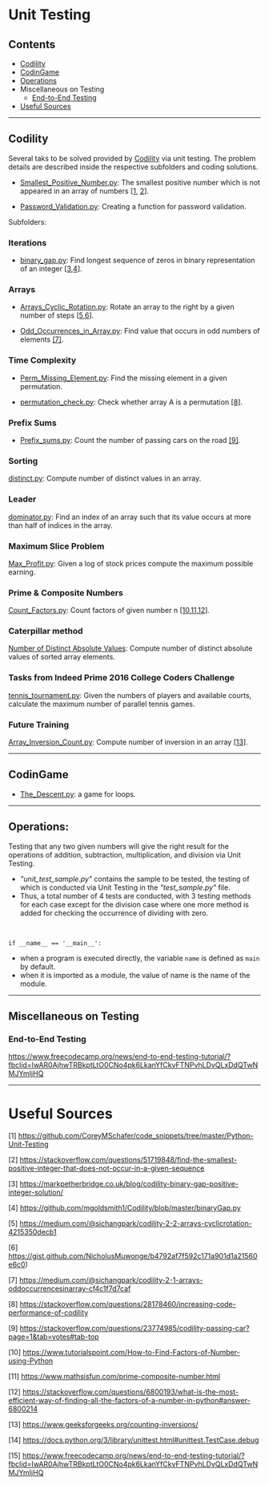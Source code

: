 # Unit Testing

## Contents

* [Codility](https://github.com/dimi-fn/Various-Data-Science-Scripts/tree/main/Unit%20Testing#codility)
* [CodinGame](https://github.com/dimi-fn/Various-Data-Science-Scripts/tree/main/Unit%20Testing#codingame)
* [Operations](https://github.com/dimi-fn/Various-Data-Science-Scripts/tree/main/Unit%20Testing#operations)
* Miscellaneous on Testing
    * [End-to-End Testing](https://github.com/dimi-fn/Various-Data-Science-Scripts/tree/main/Unit%20Testing#end-to-end-testing)
* [Useful Sources](#useful-sources)    

-----

## Codility

Several taks to be solved provided by [Codility](https://app.codility.com/programmers/) via unit testing. The problem details are described inside the respective subfolders and coding solutions.

* [Smallest_Positive_Number.py](https://github.com/dimi-fn/Various-Data-Science-Scripts/blob/main/Unit%20Testing/Codility/Smallest_Positive.py):  The smallest positive number which is not appeared in an array of numbers [[1](https://github.com/CoreyMSchafer/code_snippets/tree/master/Python-Unit-Testing), [2](https://stackoverflow.com/questions/51719848/find-the-smallest-positive-integer-that-does-not-occur-in-a-given-sequence)].


* [Password_Validation.py](https://github.com/dimi-fn/Various-Data-Science-Scripts/blob/main/Unit%20Testing/Codility/Password_Validation.py): Creating a function for password validation.

Subfolders: 

### Iterations
* [binary_gap.py](https://github.com/dimi-fn/Various-Data-Science-Scripts/blob/main/Unit%20Testing/Codility/Iterations/Binary_gap.py): Find longest sequence of zeros in binary representation of an integer [[3](https://markpetherbridge.co.uk/blog/codility-binary-gap-positive-integer-solution/),[4](https://github.com/mgoldsmith1/Codility/blob/master/binaryGap.py)].             


### Arrays
* [Arrays_Cyclic_Rotation.py](https://github.com/dimi-fn/Various-Data-Science-Scripts/blob/main/Unit%20Testing/Codility/Arrays/Arrays_Cyclic_Rotation.py): Rotate an array to the right by a given number of steps [[5](https://medium.com/@sichangpark/codility-2-2-arrays-cyclicrotation-4215350decb1),[6](https://gist.github.com/NicholusMuwonge/b4792af7f592c171a901d1a21560e6c0)].       

* [Odd_Occurrences_in_Array.py](https://github.com/dimi-fn/Various-Data-Science-Scripts/blob/main/Unit%20Testing/Codility/Arrays/Odd_Occurrences_in_Array.py): Find value that occurs in odd numbers of elements [[7]](https://medium.com/@sichangpark/codility-2-1-arrays-oddoccurrencesinarray-cf4c1f7d7caf).

### Time Complexity

* [Perm_Missing_Element.py](https://github.com/dimi-fn/Various-Data-Science-Scripts/blob/main/Unit%20Testing/Codility/Time_Complexity/Perm_Missing_Element.py): Find the missing element in a given permutation.

* [permutation_check.py](https://github.com/dimi-fn/Various-Data-Science-Scripts/blob/main/Unit%20Testing/Codility/Counting_Elements/permutation_check.py): Check whether array A is a permutation [[8]](https://stackoverflow.com/questions/28178460/increasing-code-performance-of-codility).

### Prefix Sums

* [Prefix_sums.py](https://github.com/dimi-fn/Various-Data-Science-Scripts/blob/main/Unit%20Testing/Codility/Prefix_sums/Prefix_sums.py): Count the number of passing cars on the road [[9]](https://stackoverflow.com/questions/23774985/codility-passing-car?page=1&tab=votes#tab-top).        

### Sorting

[distinct.py](https://github.com/dimi-fn/Various-Data-Science-Scripts/blob/main/Unit%20Testing/Codility/Sorting/distinct.py): Compute number of distinct values in an array.

### Leader

[dominator.py](https://github.com/dimi-fn/Various-Data-Science-Scripts/blob/main/Unit%20Testing/Codility/Leader/dominator.py): Find an index of an array such that its value occurs at more than half of indices in the array.

### Maximum Slice Problem

[Max_Profit.py](https://github.com/dimi-fn/Various-Data-Science-Scripts/blob/main/Unit%20Testing/Codility/Maximum_Slice_Problem/Max_Profit.py): Given a log of stock prices compute the maximum possible earning.

### Prime & Composite Numbers

[Count_Factors.py](https://github.com/dimi-fn/Various-Data-Science-Scripts/blob/main/Unit%20Testing/Codility/Prime_and_Composite_Numbers/Count_Factors.py): Count factors of given number n [[10](https://www.tutorialspoint.com/How-to-Find-Factors-of-Number-using-Python),[11](https://www.mathsisfun.com/prime-composite-number.html),[12](
    https://stackoverflow.com/questions/6800193/what-is-the-most-efficient-way-of-finding-all-the-factors-of-a-number-in-python#answer-6800214)].
    

### Caterpillar method

[Number of Distinct Absolute Values](https://github.com/dimi-fn/Various-Data-Science-Scripts/tree/main/Unit%20Testing/Codility/Caterpillar_method): Compute number of distinct absolute values of sorted array elements.

### Tasks from Indeed Prime 2016 College Coders Challenge

[tennis_tournament.py](https://github.com/dimi-fn/Various-Data-Science-Scripts/blob/main/Unit%20Testing/Codility/Tasks_from_Indeed_Prime_2016_College_Coders_Challenge/tennis_tournament.py): Given the numbers of players and available courts, calculate the maximum number of parallel tennis games.

### Future Training
[Array_Inversion_Count.py](https://github.com/dimi-fn/Various-Data-Science-Scripts/blob/main/Unit%20Testing/Codility/Future_Training/Array_Inversion_Count.py): Compute number of inversion in an array [[13](https://www.geeksforgeeks.org/counting-inversions/)].


------

## CodinGame

* [The_Descent.py](https://github.com/dimi-fn/Various-Data-Science-Scripts/blob/main/Unit%20Testing/CodinGame/The%20Descent/The_Descent.py): a game for loops.

-----

## Operations:

Testing that any two given numbers will give the right result for the operations of addition, subtraction, multiplication, and division via Unit Testing.
* _"unit_test_sample.py"_ contains the sample to be tested, the testing of which is conducted via Unit Testing in the _"test_sample.py"_ file.
* Thus, a total number of 4 tests are conducted, with 3 testing methods for each case except for the division case where one more method is added for checking the occurrence of dividing with zero.

<br>

`if __name__ == '__main__':`

* when a program is executed directly, the variable `name` is defined as `main` by default.
* when it is imported as a module, the value of name is the name of the module.

----

## Miscellaneous on Testing

### End-to-End Testing

https://www.freecodecamp.org/news/end-to-end-testing-tutorial/?fbclid=IwAR0AjhwTRBkptLtO0CNo4pk6LkanYfCkvFTNPvhLDvQLxDdQTwNMJYmIjHQ

---------

# Useful Sources

[1] https://github.com/CoreyMSchafer/code_snippets/tree/master/Python-Unit-Testing

[2] https://stackoverflow.com/questions/51719848/find-the-smallest-positive-integer-that-does-not-occur-in-a-given-sequence

[3] https://markpetherbridge.co.uk/blog/codility-binary-gap-positive-integer-solution/

[4] https://github.com/mgoldsmith1/Codility/blob/master/binaryGap.py

[5] https://medium.com/@sichangpark/codility-2-2-arrays-cyclicrotation-4215350decb1

[6] https://gist.github.com/NicholusMuwonge/b4792af7f592c171a901d1a21560e6c0)

[7] https://medium.com/@sichangpark/codility-2-1-arrays-oddoccurrencesinarray-cf4c1f7d7caf

[8] https://stackoverflow.com/questions/28178460/increasing-code-performance-of-codility

[9] https://stackoverflow.com/questions/23774985/codility-passing-car?page=1&tab=votes#tab-top

[10] https://www.tutorialspoint.com/How-to-Find-Factors-of-Number-using-Python

[11] https://www.mathsisfun.com/prime-composite-number.html

[12] https://stackoverflow.com/questions/6800193/what-is-the-most-efficient-way-of-finding-all-the-factors-of-a-number-in-python#answer-6800214

[13] https://www.geeksforgeeks.org/counting-inversions/

[14] https://docs.python.org/3/library/unittest.html#unittest.TestCase.debug

[15] https://www.freecodecamp.org/news/end-to-end-testing-tutorial/?fbclid=IwAR0AjhwTRBkptLtO0CNo4pk6LkanYfCkvFTNPvhLDvQLxDdQTwNMJYmIjHQ